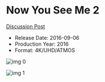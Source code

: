 # Now You See Me 2

[Discussion Post](https://www.avsforum.com/threads/bass-eq-for-filtered-movies.2995212/post-56775600)

* Release Date: 2016-09-06
* Production Year: 2016
* Format: 4K/UHD/ATMOS

![img 0](https://i.imgur.com/zfhuljt.jpg)

![img 1](https://i.imgur.com/9JC5b9Q.png)

